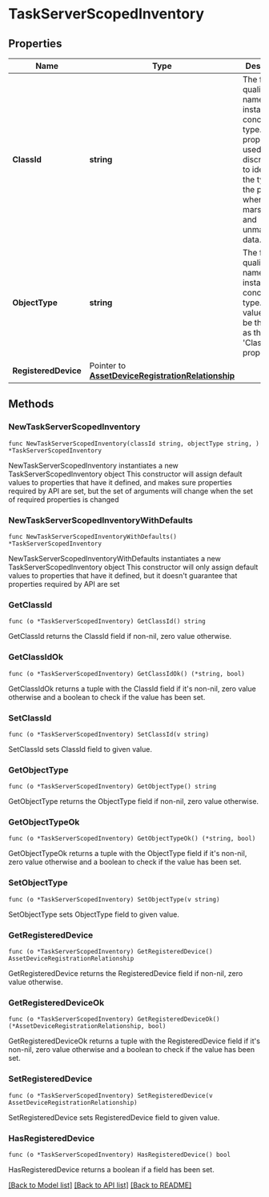 # TaskServerScopedInventory

## Properties

Name | Type | Description | Notes
------------ | ------------- | ------------- | -------------
**ClassId** | **string** | The fully-qualified name of the instantiated, concrete type. This property is used as a discriminator to identify the type of the payload when marshaling and unmarshaling data. | [default to "task.ServerScopedInventory"]
**ObjectType** | **string** | The fully-qualified name of the instantiated, concrete type. The value should be the same as the &#39;ClassId&#39; property. | [default to "task.ServerScopedInventory"]
**RegisteredDevice** | Pointer to [**AssetDeviceRegistrationRelationship**](AssetDeviceRegistrationRelationship.md) |  | [optional] 

## Methods

### NewTaskServerScopedInventory

`func NewTaskServerScopedInventory(classId string, objectType string, ) *TaskServerScopedInventory`

NewTaskServerScopedInventory instantiates a new TaskServerScopedInventory object
This constructor will assign default values to properties that have it defined,
and makes sure properties required by API are set, but the set of arguments
will change when the set of required properties is changed

### NewTaskServerScopedInventoryWithDefaults

`func NewTaskServerScopedInventoryWithDefaults() *TaskServerScopedInventory`

NewTaskServerScopedInventoryWithDefaults instantiates a new TaskServerScopedInventory object
This constructor will only assign default values to properties that have it defined,
but it doesn't guarantee that properties required by API are set

### GetClassId

`func (o *TaskServerScopedInventory) GetClassId() string`

GetClassId returns the ClassId field if non-nil, zero value otherwise.

### GetClassIdOk

`func (o *TaskServerScopedInventory) GetClassIdOk() (*string, bool)`

GetClassIdOk returns a tuple with the ClassId field if it's non-nil, zero value otherwise
and a boolean to check if the value has been set.

### SetClassId

`func (o *TaskServerScopedInventory) SetClassId(v string)`

SetClassId sets ClassId field to given value.


### GetObjectType

`func (o *TaskServerScopedInventory) GetObjectType() string`

GetObjectType returns the ObjectType field if non-nil, zero value otherwise.

### GetObjectTypeOk

`func (o *TaskServerScopedInventory) GetObjectTypeOk() (*string, bool)`

GetObjectTypeOk returns a tuple with the ObjectType field if it's non-nil, zero value otherwise
and a boolean to check if the value has been set.

### SetObjectType

`func (o *TaskServerScopedInventory) SetObjectType(v string)`

SetObjectType sets ObjectType field to given value.


### GetRegisteredDevice

`func (o *TaskServerScopedInventory) GetRegisteredDevice() AssetDeviceRegistrationRelationship`

GetRegisteredDevice returns the RegisteredDevice field if non-nil, zero value otherwise.

### GetRegisteredDeviceOk

`func (o *TaskServerScopedInventory) GetRegisteredDeviceOk() (*AssetDeviceRegistrationRelationship, bool)`

GetRegisteredDeviceOk returns a tuple with the RegisteredDevice field if it's non-nil, zero value otherwise
and a boolean to check if the value has been set.

### SetRegisteredDevice

`func (o *TaskServerScopedInventory) SetRegisteredDevice(v AssetDeviceRegistrationRelationship)`

SetRegisteredDevice sets RegisteredDevice field to given value.

### HasRegisteredDevice

`func (o *TaskServerScopedInventory) HasRegisteredDevice() bool`

HasRegisteredDevice returns a boolean if a field has been set.


[[Back to Model list]](../README.md#documentation-for-models) [[Back to API list]](../README.md#documentation-for-api-endpoints) [[Back to README]](../README.md)



